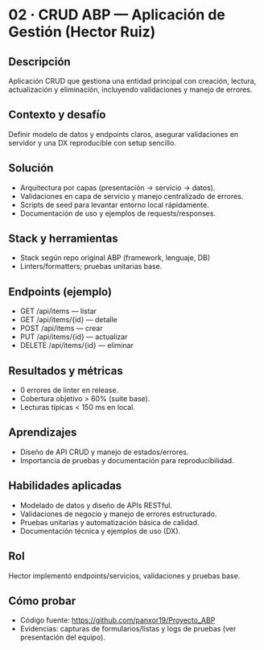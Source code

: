 # 02 · CRUD ABP — Aplicación de Gestión (Hector Ruiz)

## Descripción
Aplicación CRUD que gestiona una entidad principal con creación, lectura, actualización y eliminación, incluyendo validaciones y manejo de errores.

## Contexto y desafío
Definir modelo de datos y endpoints claros, asegurar validaciones en servidor y una DX reproducible con setup sencillo.

## Solución
- Arquitectura por capas (presentación → servicio → datos).
- Validaciones en capa de servicio y manejo centralizado de errores.
- Scripts de seed para levantar entorno local rápidamente.
- Documentación de uso y ejemplos de requests/responses.

## Stack y herramientas
- Stack según repo original ABP (framework, lenguaje, DB)
- Linters/formatters; pruebas unitarias base.

## Endpoints (ejemplo)
- GET /api/items — listar
- GET /api/items/{id} — detalle
- POST /api/items — crear
- PUT /api/items/{id} — actualizar
- DELETE /api/items/{id} — eliminar

## Resultados y métricas
- 0 errores de linter en release.
- Cobertura objetivo > 60% (suite base).
- Lecturas típicas < 150 ms en local.

## Aprendizajes
- Diseño de API CRUD y manejo de estados/errores.
- Importancia de pruebas y documentación para reproducibilidad.

## Habilidades aplicadas
- Modelado de datos y diseño de APIs RESTful.
- Validaciones de negocio y manejo de errores estructurado.
- Pruebas unitarias y automatización básica de calidad.
- Documentación técnica y ejemplos de uso (DX).

## Rol
Hector implementó endpoints/servicios, validaciones y pruebas base.

## Cómo probar
- Código fuente: https://github.com/panxor19/Proyecto_ABP
- Evidencias: capturas de formularios/listas y logs de pruebas (ver presentación del equipo).
